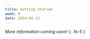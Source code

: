 ```yaml
---
title: Getting Started
week: 0
date: 2024-04-13
---
```


<!-- <a href="" target="_blank">link</a> -->
<!-- <a href="https://tudelft-citg.github.io/HOS-prob-design/unlisted/assignment.html" target="_blank">Start HW 1</a> -->

_More information coming soon!_
{: .fs-5 }

